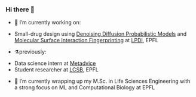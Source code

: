 ### Hi there 👋

- 🧪 I’m currently working on:
* Small-drug design using [Denoising Diffusion Probabilistic Models](https://arxiv.org/abs/2006.11239) and [Molecular Surface Interaction Fingerprinting](https://www.biorxiv.org/content/10.1101/606202v1) at [LPDI](https://www.epfl.ch/labs/lpdi/), EPFL
- ⚗️previously:
* Data science intern at [Metadvice](https://www.metadvice.com/)
* Student researcher at [LCSB](https://www.epfl.ch/labs/lcsb/), EPFL
- 🌱 I’m currently wrapping up my M.Sc. in Life Sciences Engineering with a strong focus on ML and Computational Biology at EPFL
